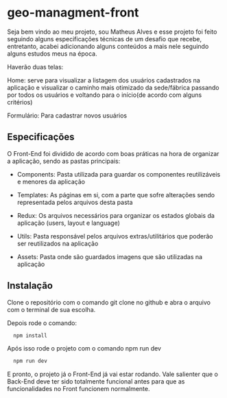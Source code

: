 
# geo-managment-front

Seja bem vindo ao meu projeto, sou Matheus Alves e esse projeto foi feito seguindo alguns especificações técnicas de um desafio que recebe, entretanto, acabei adicionando alguns conteúdos a mais nele seguindo alguns estudos meus na época.

Haverão duas telas:

 Home: serve para visualizar a listagem dos usuários cadastrados na aplicação e visualizar o caminho mais otimizado da sede/fábrica passando por todos os usuários e voltando para o início(de acordo com alguns critérios)

 Formulário: Para cadastrar novos usuários

## Especificações

O Front-End foi dividido de acordo com boas práticas na hora de organizar a aplicação, sendo as pastas principais:

- Components: Pasta utilizada para guardar os componentes reutilizáveis e menores da aplicação

- Templates: As páginas em si, com a parte que sofre alterações sendo representada pelos arquivos desta pasta

- Redux: Os arquivos necessários para organizar os estados globais da aplicação (users, layout e language)

- Utils: Pasta responsável pelos arquivos extras/utilitários que poderão ser reutilizados na aplicação

- Assets: Pasta onde são guardados imagens que são utilizadas na aplicação

## Instalação

Clone o repositório com o comando git clone no github e abra o arquivo com o terminal de sua escolha.

Depois rode o comando:

```bash
  npm install
```

Após isso rode o projeto com o comando npm run dev

```bash
  npm run dev
```

E pronto, o projeto já o Front-End já vai estar rodando. Vale salienter que o Back-End deve ter sido totalmente funcional antes para que as funcionalidades no Front funcionem normalmente.


